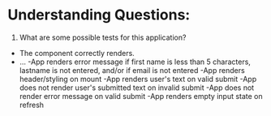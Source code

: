 # Understanding Questions:
1. What are some possible tests for this application?
* The component correctly renders.
* ...
-App renders error message if first name is less than 5 characters, lastname is not  entered, and/or if email is not entered
-App renders header/styling on mount
-App renders user's text on valid submit
-App does not render user's submitted text on invalid submit
-App does not render error message on valid submit
-App renders empty input state on refresh